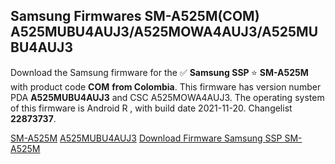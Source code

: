 <h2>Samsung Firmwares SM-A525M(COM) A525MUBU4AUJ3/A525MOWA4AUJ3/A525MUBU4AUJ3</h2>
Download the Samsung firmware for the ✅ <strong>Samsung SSP </strong> ⭐ <strong>SM-A525M</strong> with product code <strong>COM</strong> <strong> from Colombia</strong>. This firmware has version number PDA <strong>A525MUBU4AUJ3</strong> and CSC A525MOWA4AUJ3. The operating system of this firmware is Android R , with build date 2021-11-20. Changelist <strong>22873737</strong>.


[SM-A525M](https://samfirm.shop/samsung/model/SM-A525M)
[A525MUBU4AUJ3](https://samfirm.shop/samsung/pda/A525MUBU4AUJ3)
[Download Firmware Samsung SSP SM-A525M](https://samfirm.shop/samsung/firmware/475661)
